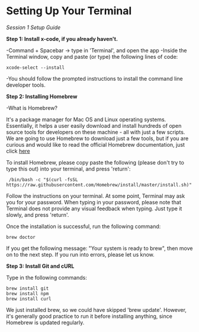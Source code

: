 # Setting Up Your Terminal
*Session 1 Setup Guide*

**Step 1: Install x-code, if you already haven't.**

-Command + Spacebar -> type in 'Terminal', and open the app
-Inside the Terminal window, copy and paste (or type) the following lines of code:

`xcode-select --install`

-You should follow the prompted instructions to install the command line developer tools.

**Step 2: Installing Homebrew**

-What is Homebrew? 

It's a package manager for Mac OS and Linux operating systems. Essentially, it helps a user easily download and install hundreds of open source tools for developers on these machine - all with just a few scripts. We are going to use Homebrew to download just a few tools, but if you are curious and would like to read the official Homebrew documentation, just click [here](https://docs.brew.sh/)

To install Homebrew, please copy paste the following (please don't try to type this out) into your terminal, and press 'return':

` /bin/bash -c "$(curl -fsSL https://raw.githubusercontent.com/Homebrew/install/master/install.sh)"`

Follow the instructions on your terminal. At some point, Terminal may ask you for your password. When typing in your password, please note that Terminal does not provide any visual feedback when typing. Just type it slowly, and press 'return'.

Once the installation is successful, run the following command:

`brew doctor`

If you get the following message: "Your system is ready to brew", then move on to the next step. If you run into errors, please let us know.


**Step 3: Install Git and cURL**

Type in the following commands:

```brew update
brew install git
brew install npm
brew install curl
```

We just installed brew, so we could have skipped 'brew update'. However, it's generally good practice to run it before installing anything, since Homebrew is updated regularly.
